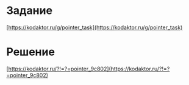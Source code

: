 # Задание

[https://kodaktor.ru/g/pointer_task](https://kodaktor.ru/g/pointer_task)

# Решение

[https://kodaktor.ru/?!=?=pointer_9c802](https://kodaktor.ru/?!=?=pointer_9c802)

